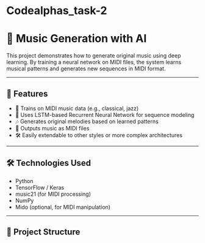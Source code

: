 # Codealphas_task-2
# 🎵 Music Generation with AI

This project demonstrates how to generate original music using deep learning. By training a neural network on MIDI files, the system learns musical patterns and generates new sequences in MIDI format.

---

## 📌 Features

- 🎼 Trains on MIDI music data (e.g., classical, jazz)
- 🧠 Uses LSTM-based Recurrent Neural Network for sequence modeling
- 🎶 Generates original melodies based on learned patterns
- 💾 Outputs music as MIDI files
- 🛠️ Easily extendable to other styles or more complex architectures

---

## 🛠 Technologies Used

- Python
- TensorFlow / Keras
- music21 (for MIDI processing)
- NumPy
- Mido (optional, for MIDI manipulation)

---

## 📁 Project Structure

